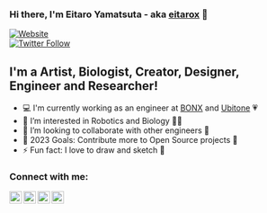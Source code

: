 ### Hi there, I'm Eitaro Yamatsuta - aka [eitarox][website] 👋

[![Website](https://img.shields.io/website?label=eitarox.github.io&style=for-the-badge&url=https://eitarox.github.io/)](https://eitarox.github.io/)  
[![Twitter Follow](https://img.shields.io/twitter/follow/eitarox?color=1DA1F2&logo=twitter&style=for-the-badge)](https://twitter.com/intent/follow?original_referer=https://github.com/eitarox&screen_name=eitarox)

## I'm a Artist, Biologist, Creator, Designer, Engineer and Researcher!

- 💻  I'm currently working as an engineer at [BONX](https://bonx.co/) and [Ubitone](https://www.ubitone.com/) 💗
- 🌱  I’m interested in Robotics and Biology 🤖🧠
- 👯  I’m looking to collaborate with other engineers 🤝
- 🥅  2023 Goals: Contribute more to Open Source projects 💪
- ⚡  Fun fact: I love to draw and sketch 🎨


### Connect with me:
[<img align="left" alt="eitarox | Twitter" width="22px" src="https://cdn.jsdelivr.net/npm/simple-icons@v3/icons/twitter.svg" />][twitter_jp]
[<img align="left" alt="eitarox | LinkedIn" width="22px" src="https://cdn.jsdelivr.net/npm/simple-icons@v3/icons/linkedin.svg" />][linkedin]
[<img align="left" alt="eitarox | Instagram" width="22px" src="https://cdn.jsdelivr.net/npm/simple-icons@v3/icons/instagram.svg" />][instagram]
[<img align="left" alt="eitarox | Instagram" width="22px" src="https://cdn.jsdelivr.net/npm/simple-icons@v3/icons/kaggle.svg" />][kaggle]

<br />

[website]: https://eitarox.github.io/
[twitter_jp]: https://twitter.com/eitarox
[twitter_eng]: https://twitter.com/OxEitar
[youtube]: https://youtube.com/UCMJMkxP99-J_sLjo29U8IbA
[instagram]: https://instagram.com/eitarox
[linkedin]: https://linkedin.com/in/eitaro-yamatsuta-570188140/
[kaggle]: https://www.kaggle.com/eitarox

